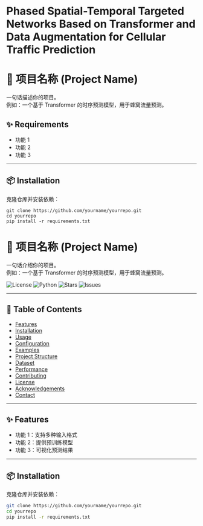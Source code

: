 # Phased Spatial-Temporal Targeted Networks Based on Transformer and Data Augmentation for Cellular Traffic Prediction

# 📌 项目名称 (Project Name)

一句话描述你的项目。  
例如：一个基于 Transformer 的时序预测模型，用于蜂窝流量预测。


## ✨ Requirements
- 功能 1
- 功能 2
- 功能 3

---

## 📦 Installation
克隆仓库并安装依赖：
```
git clone https://github.com/yourname/yourrepo.git
cd yourrepo
pip install -r requirements.txt
```

# 📌 项目名称 (Project Name)

一句话介绍你的项目。  
例如：一个基于 Transformer 的时序预测模型，用于蜂窝流量预测。

![License](https://img.shields.io/badge/license-MIT-green)
![Python](https://img.shields.io/badge/python-3.9-blue)
![Stars](https://img.shields.io/github/stars/yourname/yourrepo?style=social)
![Issues](https://img.shields.io/github/issues/yourname/yourrepo)

---

## 📖 Table of Contents
- [Features](#-features)
- [Installation](#-installation)
- [Usage](#-usage)
- [Configuration](#-configuration)
- [Examples](#-examples)
- [Project Structure](#-project-structure)
- [Dataset](#-dataset)
- [Performance](#-performance)
- [Contributing](#-contributing)
- [License](#-license)
- [Acknowledgements](#-acknowledgements)
- [Contact](#-contact)

---

## ✨ Features
- 功能 1：支持多种输入格式
- 功能 2：提供预训练模型
- 功能 3：可视化预测结果

---

## 📦 Installation
克隆仓库并安装依赖：
```bash
git clone https://github.com/yourname/yourrepo.git
cd yourrepo
pip install -r requirements.txt
